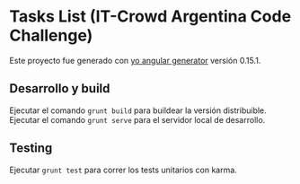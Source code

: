 # Tasks List (IT-Crowd Argentina Code Challenge)

Este proyecto fue generado con [yo angular generator](https://github.com/yeoman/generator-angular) versión 0.15.1.

## Desarrollo y build

Ejecutar el comando `grunt build` para buildear la versión distribuible.
Ejecutar el comando `grunt serve` para el servidor local de desarrollo.

## Testing

Ejecutar `grunt test` para correr los tests unitarios con karma.